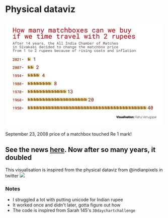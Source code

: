 # Physical dataviz
![](https://github.com/rahulvenugopal/match_box/blob/main/matchbox_price.jpg)

September 23, 2008 price of a matchbox touched Re 1 mark!

See the news [here](https://timesofindia.indiatimes.com/india/inflation-strikes-price-of-a-matchbox-touches-re-1-mark/articleshow/3514908.cms?from=mdr). Now after so many years, it doubled
---

This visualisation is inspired from the physical dataviz from @indianpixels in twitter
![](https://pbs.twimg.com/media/FCh2gZkUcAIBbcw?format=jpg&name=small)

### Notes
- I struggled a lot with putting unicode for Indian rupee
- It worked once and didn't later, gotta figure out how
- The code is inspired from Sarah 145's `30daychartchallenge`